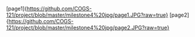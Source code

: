 [page1]{https://github.com/COGS-121/project/blob/master/milestone4%20jpg/page1.JPG?raw=true}
[page2]{https://github.com/COGS-121/project/blob/master/milestone4%20jpg/page2.JPG?raw=true}
